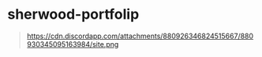 # sherwood-portfolip

>https://cdn.discordapp.com/attachments/880926346824515667/880930345095163984/site.png
